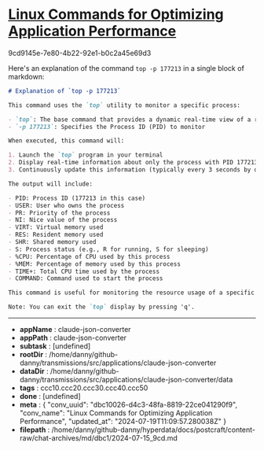# [Linux Commands for Optimizing Application Performance](https://claude.ai/chat/dbc10026-d4c3-48fa-8819-22ce041290f9)

9cd9145e-7e80-4b22-92e1-b0c2a45e69d3

 Here's an explanation of the command `top -p 177213` in a single block of markdown:

```markdown
# Explanation of `top -p 177213`

This command uses the `top` utility to monitor a specific process:

- `top`: The base command that provides a dynamic real-time view of a running system
- `-p 177213`: Specifies the Process ID (PID) to monitor

When executed, this command will:

1. Launch the `top` program in your terminal
2. Display real-time information about only the process with PID 177213
3. Continuously update this information (typically every 3 seconds by default)

The output will include:

- PID: Process ID (177213 in this case)
- USER: User who owns the process
- PR: Priority of the process
- NI: Nice value of the process
- VIRT: Virtual memory used
- RES: Resident memory used
- SHR: Shared memory used
- S: Process status (e.g., R for running, S for sleeping)
- %CPU: Percentage of CPU used by this process
- %MEM: Percentage of memory used by this process
- TIME+: Total CPU time used by the process
- COMMAND: Command used to start the process

This command is useful for monitoring the resource usage of a specific process in real-time, which can be helpful for performance tuning and troubleshooting.

Note: You can exit the `top` display by pressing 'q'.
```

---

* **appName** : claude-json-converter
* **appPath** : claude-json-converter
* **subtask** : [undefined]
* **rootDir** : /home/danny/github-danny/transmissions/src/applications/claude-json-converter
* **dataDir** : /home/danny/github-danny/transmissions/src/applications/claude-json-converter/data
* **tags** : ccc10.ccc20.ccc30.ccc40.ccc50
* **done** : [undefined]
* **meta** : {
  "conv_uuid": "dbc10026-d4c3-48fa-8819-22ce041290f9",
  "conv_name": "Linux Commands for Optimizing Application Performance",
  "updated_at": "2024-07-19T11:09:57.280038Z"
}
* **filepath** : /home/danny/github-danny/hyperdata/docs/postcraft/content-raw/chat-archives/md/dbc1/2024-07-15_9cd.md